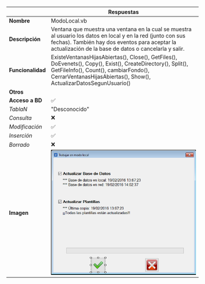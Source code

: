 |                   | **Respuestas**                          |
|-------------------|-----------------------------------------|
|**Nombre**         | ModoLocal.vb      |
|**Descripción**    | Ventana que muestra una ventana en la cual se muestra al usuario los datos en local y en la red (junto con sus fechas). También hay dos eventos para aceptar la actualización de la base de datos o cancelarla y salir.|
|**Funcionalidad**  | ExisteVentanasHijasAbiertas(), Close(), GetFiles(), DoEvenets(), Copy(), Exist(), CreateDirectory(), Split(), GetFileInfo(), Count(), cambiarFondo(), CerrarVentanasHijasAbiertas(), Show(), ActualizarDatosSegunUsuario()|
|**Otros**          |     |
|**Acceso a BD**    | ✅ |
|*TablaN*           | "Desconocido" |
|*Consulta*         | ❌ |
|*Modificación*     | ✅ |
|*Inserción*        | ✅ |
|*Borrado*          | ❌ |
|**Imagen**         | ![Nombre_Imagen](ModoLocal.png)|